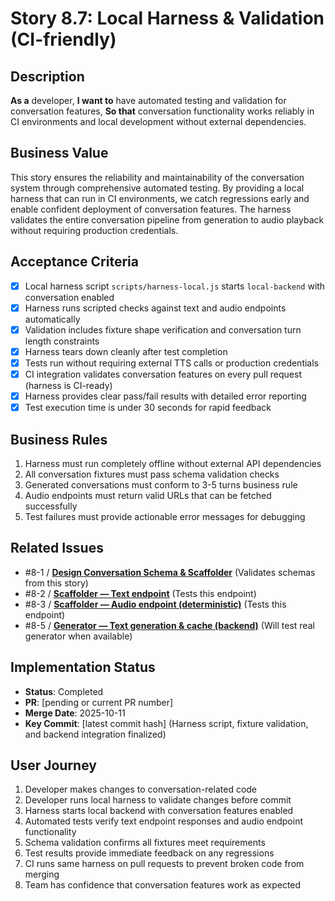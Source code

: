 # Story 8.7: Local Harness & Validation (CI-friendly)

## Description

**As a** developer,
**I want to** have automated testing and validation for conversation features,
**So that** conversation functionality works reliably in CI environments and local development without external dependencies.

## Business Value

This story ensures the reliability and maintainability of the conversation system through comprehensive automated testing. By providing a local harness that can run in CI environments, we catch regressions early and enable confident deployment of conversation features. The harness validates the entire conversation pipeline from generation to audio playback without requiring production credentials.

## Acceptance Criteria

- [x] Local harness script `scripts/harness-local.js` starts `local-backend` with conversation enabled
- [x] Harness runs scripted checks against text and audio endpoints automatically
- [x] Validation includes fixture shape verification and conversation turn length constraints
- [x] Harness tears down cleanly after test completion
- [x] Tests run without requiring external TTS calls or production credentials
- [x] CI integration validates conversation features on every pull request (harness is CI-ready)
- [x] Harness provides clear pass/fail results with detailed error reporting
- [x] Test execution time is under 30 seconds for rapid feedback

## Business Rules

1. Harness must run completely offline without external API dependencies
2. All conversation fixtures must pass schema validation checks
3. Generated conversations must conform to 3-5 turns business rule
4. Audio endpoints must return valid URLs that can be fetched successfully
5. Test failures must provide actionable error messages for debugging

## Related Issues

- #8-1 / [**Design Conversation Schema & Scaffolder**](./story-8-1-design-schema-and-scaffolder.md) (Validates schemas from this story)
- #8-2 / [**Scaffolder — Text endpoint**](./story-8-2-scaffolder-text-endpoint.md) (Tests this endpoint)
- #8-3 / [**Scaffolder — Audio endpoint (deterministic)**](./story-8-3-scaffolder-audio-endpoint.md) (Tests this endpoint)
- #8-5 / [**Generator — Text generation & cache (backend)**](./story-8-5-generator-text-cache.md) (Will test real generator when available)

## Implementation Status

- **Status**: Completed
- **PR**: [pending or current PR number]
- **Merge Date**: 2025-10-11
- **Key Commit**: [latest commit hash] (Harness script, fixture validation, and backend integration finalized)

## User Journey

1. Developer makes changes to conversation-related code
2. Developer runs local harness to validate changes before commit
3. Harness starts local backend with conversation features enabled
4. Automated tests verify text endpoint responses and audio endpoint functionality
5. Schema validation confirms all fixtures meet requirements
6. Test results provide immediate feedback on any regressions
7. CI runs same harness on pull requests to prevent broken code from merging
8. Team has confidence that conversation features work as expected
